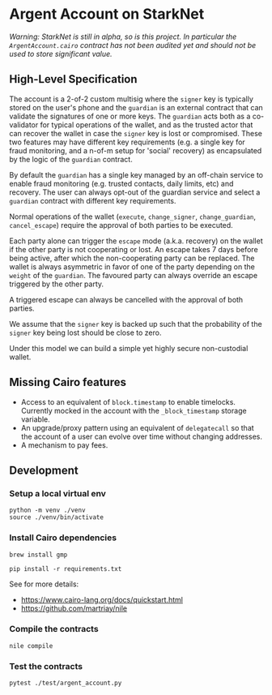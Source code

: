 # Argent Account on StarkNet

*Warning: StarkNet is still in alpha, so is this project. In particular the `ArgentAccount.cairo` contract has not been audited yet and should not be used to store significant value.*

## High-Level Specification

The account is a 2-of-2 custom multisig where the `signer` key is typically stored on the user's phone and the `guardian` is an external contract that can validate the signatures of one or more keys. 
The `guardian` acts both as a co-validator for typical operations of the wallet, and as the trusted actor that can recover the wallet in case the `signer` key is lost or compromised.
These two features may have different key requirements (e.g. a single key for fraud monitoring, and a n-of-m setup for 'social' recovery) as encapsulated by the logic of the `guardian` contract.

By default the `guardian` has a single key managed by an off-chain service to enable fraud monitoring (e.g. trusted contacts, daily limits, etc) and recovery. The user can always opt-out of the guardian service and select a `guardian` contract with different key requirements.

Normal operations of the wallet (`execute`, `change_signer`, `change_guardian`, `cancel_escape`) require the approval of both parties to be executed.

Each party alone can trigger the `escape` mode (a.k.a. recovery) on the wallet if the other party is not cooperating or lost. An escape takes 7 days before being active, after which the non-cooperating party can be replaced.
The wallet is always asymmetric in favor of one of the party depending on the `weight` of the `guardian`. The favoured party can always override an escape triggered by the other party.

A triggered escape can always be cancelled with the approval of both parties.

We assume that the `signer` key is backed up such that the probability of the `signer` key being lost should be close to zero.

Under this model we can build a simple yet highly secure non-custodial wallet.

## Missing Cairo features

- Access to an equivalent of `block.timestamp` to enable timelocks. Currently mocked in the account with the `_block_timestamp` storage variable.
- An upgrade/proxy pattern using an equivalent of `delegatecall` so that the account of a user can evolve over time without changing addresses.
- A mechanism to pay fees.

## Development

### Setup a local virtual env

```
python -m venv ./venv
source ./venv/bin/activate
```

### Install Cairo dependencies
```
brew install gmp
```

```
pip install -r requirements.txt
```

See for more details:
- https://www.cairo-lang.org/docs/quickstart.html
- https://github.com/martriay/nile

### Compile the contracts
```
nile compile
```

### Test the contracts
```
pytest ./test/argent_account.py
```


